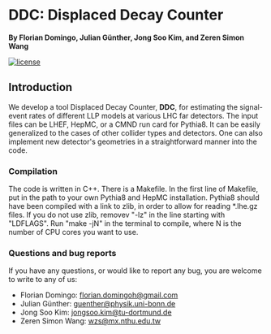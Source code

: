 # DDC: Displaced Decay Counter

**By Florian Domingo, Julian Günther, Jong Soo Kim, and Zeren Simon Wang**


[![license](https://img.shields.io/badge/License-MIT-blue.svg)](https://github.com/wzeren/Displaced-Decay-Counter/blob/master/LICENSE.md)

## Introduction

We develop a tool Displaced Decay Counter, **DDC**, for estimating the signal-event rates of different LLP models at various LHC far detectors. The input files can be LHEF, HepMC, or a CMND run card for Pythia8. It can be easily generalized to the cases of other collider types and detectors. One can also implement new detector's geometries in a straightforward manner into the code.




### Compilation

The code is written in C++. There is a Makefile. In the first line of Makefile, put in the path to your own Pythia8 and HepMC installation. Pythia8 should have been compiled with a link to zlib, in order to allow for reading *.lhe.gz files. If you do not use zlib, removev "-lz" in the line starting with "LDFLAGS". Run "make -jN" in the terminal to compile, where N is the number of CPU cores you want to use.


### Questions and bug reports

If you have any questions, or would like to report any bug, you are welcome to write to any of us:

- Florian Domingo: [florian.domingoh@gmail.com](florian.domingoh@gmail.com)
- Julian Günther: [guenther@physik.uni-bonn.de](guenther@physik.uni-bonn.de)
- Jong Soo Kim: [jongsoo.kim@tu-dortmund.de](jongsoo.kim@tu-dortmund.de)
- Zeren Simon Wang: [wzs@mx.nthu.edu.tw](wzs@mx.nthu.edu.tw)
